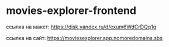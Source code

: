 # movies-explorer-frontend

ссылка на макет: https://disk.yandex.ru/d/exum6WdCrDQq1g

ссылка на сайт: https://moviesexplorer.app.nomoredomains.sbs

